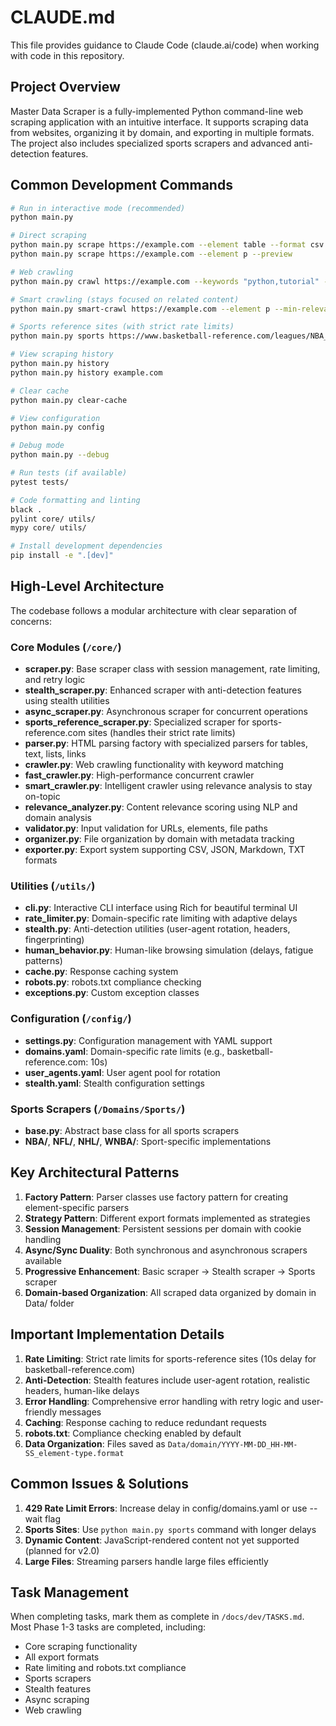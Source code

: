 # CLAUDE.md

This file provides guidance to Claude Code (claude.ai/code) when working with code in this repository.

## Project Overview

Master Data Scraper is a fully-implemented Python command-line web scraping application with an intuitive interface. It supports scraping data from websites, organizing it by domain, and exporting in multiple formats. The project also includes specialized sports scrapers and advanced anti-detection features.

## Common Development Commands

```bash
# Run in interactive mode (recommended)
python main.py

# Direct scraping
python main.py scrape https://example.com --element table --format csv
python main.py scrape https://example.com --element p --preview

# Web crawling
python main.py crawl https://example.com --keywords "python,tutorial" --max-pages 20

# Smart crawling (stays focused on related content)
python main.py smart-crawl https://example.com --element p --min-relevance 0.4 --keywords "tutorial"

# Sports reference sites (with strict rate limits)
python main.py sports https://www.basketball-reference.com/leagues/NBA_2024.html --wait 10

# View scraping history
python main.py history
python main.py history example.com

# Clear cache
python main.py clear-cache

# View configuration
python main.py config

# Debug mode
python main.py --debug

# Run tests (if available)
pytest tests/

# Code formatting and linting
black .
pylint core/ utils/
mypy core/ utils/

# Install development dependencies
pip install -e ".[dev]"
```

## High-Level Architecture

The codebase follows a modular architecture with clear separation of concerns:

### Core Modules (`/core/`)
- **scraper.py**: Base scraper class with session management, rate limiting, and retry logic
- **stealth_scraper.py**: Enhanced scraper with anti-detection features using stealth utilities
- **async_scraper.py**: Asynchronous scraper for concurrent operations
- **sports_reference_scraper.py**: Specialized scraper for sports-reference.com sites (handles their strict rate limits)
- **parser.py**: HTML parsing factory with specialized parsers for tables, text, lists, links
- **crawler.py**: Web crawling functionality with keyword matching
- **fast_crawler.py**: High-performance concurrent crawler
- **smart_crawler.py**: Intelligent crawler using relevance analysis to stay on-topic
- **relevance_analyzer.py**: Content relevance scoring using NLP and domain analysis
- **validator.py**: Input validation for URLs, elements, file paths
- **organizer.py**: File organization by domain with metadata tracking
- **exporter.py**: Export system supporting CSV, JSON, Markdown, TXT formats

### Utilities (`/utils/`)
- **cli.py**: Interactive CLI interface using Rich for beautiful terminal UI
- **rate_limiter.py**: Domain-specific rate limiting with adaptive delays
- **stealth.py**: Anti-detection utilities (user-agent rotation, headers, fingerprinting)
- **human_behavior.py**: Human-like browsing simulation (delays, fatigue patterns)
- **cache.py**: Response caching system
- **robots.py**: robots.txt compliance checking
- **exceptions.py**: Custom exception classes

### Configuration (`/config/`)
- **settings.py**: Configuration management with YAML support
- **domains.yaml**: Domain-specific rate limits (e.g., basketball-reference.com: 10s)
- **user_agents.yaml**: User agent pool for rotation
- **stealth.yaml**: Stealth configuration settings

### Sports Scrapers (`/Domains/Sports/`)
- **base.py**: Abstract base class for all sports scrapers
- **NBA/**, **NFL/**, **NHL/**, **WNBA/**: Sport-specific implementations

## Key Architectural Patterns

1. **Factory Pattern**: Parser classes use factory pattern for creating element-specific parsers
2. **Strategy Pattern**: Different export formats implemented as strategies
3. **Session Management**: Persistent sessions per domain with cookie handling
4. **Async/Sync Duality**: Both synchronous and asynchronous scrapers available
5. **Progressive Enhancement**: Basic scraper → Stealth scraper → Sports scraper
6. **Domain-based Organization**: All scraped data organized by domain in Data/ folder

## Important Implementation Details

1. **Rate Limiting**: Strict rate limits for sports-reference sites (10s delay for basketball-reference.com)
2. **Anti-Detection**: Stealth features include user-agent rotation, realistic headers, human-like delays
3. **Error Handling**: Comprehensive error handling with retry logic and user-friendly messages
4. **Caching**: Response caching to reduce redundant requests
5. **robots.txt**: Compliance checking enabled by default
6. **Data Organization**: Files saved as `Data/domain/YYYY-MM-DD_HH-MM-SS_element-type.format`

## Common Issues & Solutions

1. **429 Rate Limit Errors**: Increase delay in config/domains.yaml or use --wait flag
2. **Sports Sites**: Use `python main.py sports` command with longer delays
3. **Dynamic Content**: JavaScript-rendered content not yet supported (planned for v2.0)
4. **Large Files**: Streaming parsers handle large files efficiently

## Task Management

When completing tasks, mark them as complete in `/docs/dev/TASKS.md`. Most Phase 1-3 tasks are completed, including:
- Core scraping functionality
- All export formats
- Rate limiting and robots.txt compliance
- Sports scrapers
- Stealth features
- Async scraping
- Web crawling